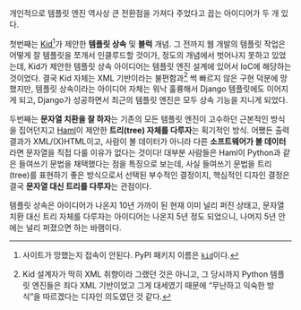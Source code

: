 개인적으로 템플릿 엔진 역사상 큰 전환점을 가져다 주었다고 꼽는 아이디어가 두 개 있다.

첫번째는 [Kid][][^1]가 제안한 **템플릿 상속** 및 **블럭** 개념. 그 전까지 웹 개발의 템플릿 작업은 어떻게 잘 템플릿을 쪼개서 인클루드할 것이가, 정도의 개념에서 벗어나지 못하고 있었는데, Kid가 제안한 템플릿 상속 아이디어는 템플릿 엔진 설계에 있어서 IoC에 해당하는 것이었다. 결국 Kid 자체는 XML 기반이라는 불편함과[^2] 썩 빠르지 않은 구현 덕분에 망했지만, 템플릿 상속이라는 아이디어 자체는 워낙 훌륭해서 Django 템플릿에도 이어지게 되고, Django가 성공하면서 최근의 템플릿 엔진은 모두 상속 기능을 지니게 되었다.

두번째는 **문자열 치환을 잘 하자**는 기존의 모든 템플릿 엔진이 고수하던 근본적인 방식을 집어던지고 [Haml][]이 제안한 **트리(tree) 자체를 다루자**는 획기적인 방식. 어쨌든 출력 결과가 XML/(X)HTML이고, 사람이 볼 데이터가 아니라 다른 **소프트웨어가 볼 데이터**라면 문자열을 직접 다룰 이유가 없다는 것이다! 대부분 사람들은 Haml이 Python과 같은 들여쓰기 문법을 채택했다는 점을 특징으로 보는데, 사실 들여쓰기 문법을 트리(tree)를 표현하기 좋은 방식으로서 선택된 부수적인 결정이지, 핵심적인 디자인 결정은 결국 **문자열 대신 트리를 다루자**는 관점이다.

템플릿 상속은 아이디어가 나온지 10년 가까이 된 현재 이미 널리 퍼진 상태고, 문자열 치환 대신 트리 자체를 다루자는 아이디어는 나온지 5년 정도 되었으니, 나머지 5년 안에는 널리 퍼졌으면 하는 바램이다.

[^1]: 사이트가 망했는지 접속이 안된다. PyPI 패키지 이름은 [`kid`](http://pypi.python.org/pypi/kid)이다.

[^2]: Kid 설계자가 딱히 XML 취향이라 그랬던 것은 아니고, 그 당시까지 Python 템플릿 엔진들은 죄다 XML 기반이었고 그게 대세였기 때문에 “무난하고 익숙한 방식”을 따르겠다는 디자인 의도였던 것 같다.

[Kid]: http://www.kid-templating.org/
[Haml]: http://haml-lang.com/
